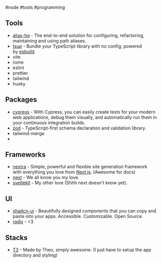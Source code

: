 #node #tools #programming 

## Tools

 - [alias-hq](https://www.npmjs.com/package/alias-hq) - The end-to-end solution for configuring, refactoring, maintaining and using path aliases.
 - [tsup](https://github.com/egoist/tsup) - Bundle your TypeScript library with no config, powered by [esbuild](https://github.com/evanw/esbuild).
 - vite
 - rome
 - eslint
 - prettier
 - tailwind
 - husky
 
## Packages

- [cypress]() - With Cypress, you can easily create tests for your modern web applications, debug them visually, and automatically run them in your continuous integration builds.
- [zod](https://zod.dev) - TypeScript-first schema declaration and validation library.
- tailwind-merge
- 

## Frameworks

- [nextra](https://nextra.site) - Simple, powerful and flexible site generation framework  
with everything you love from [Next.js](https://nextjs.org/). (Awesome for docs)
- [next](https://beta.nextjs.org/docs) - We all know you my love.
- [sveltekit](https://kit.svelte.dev/docs/introduction) - My other love (Shhh next doesn't know yet).

## UI

- [shadcn-ui](https://ui.shadcn.com) - Beautifully designed components that you can copy and paste into your apps. Accessible. Customizable. Open Source.
- [radix](https://radix-ui.com) - <3

## Stacks

- [T3](https://create.t3.gg) - Made by Theo, simply awesome. (I just have to setup the app directory and styling)